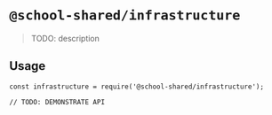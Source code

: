 # `@school-shared/infrastructure`

> TODO: description

## Usage

```
const infrastructure = require('@school-shared/infrastructure');

// TODO: DEMONSTRATE API
```
